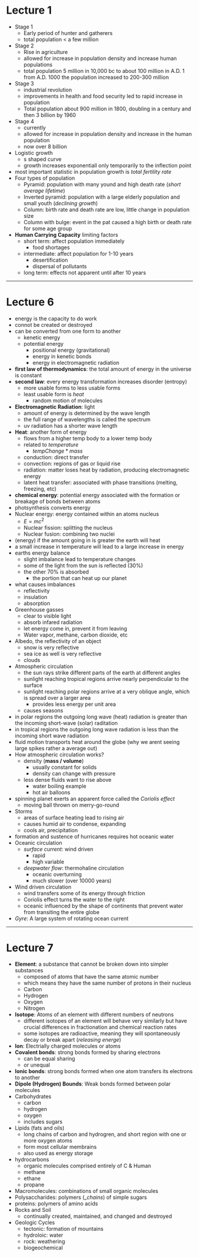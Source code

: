 # Lecture 1
- Stage 1
  - Early period of hunter and gatherers
  - total population < a few million
- Stage 2
  - Rise in agriculture
  - allowed for increase in population density and increase human populations
  - total population 5 million in 10,000 bc to about 100 million in A.D. 1 from A.D. 1000 the population increased to 200-300 million
- Stage 3
  - industrial revolution
  - improvements in health and food security led to rapid increase in  population
  - Total population about 900 million in 1800, doubling in a century and then 3 billion by 1960
- Stage 4
  - currently
  - allowed for increase in population density and increase in the human population
  - now over 8 billion
- Logistic growth
  - s shaped curve
  - growth increases exponentiall only temporarily to the inflection point
- most important statistic in population growth is _total fertility rate_
- Four types of population
  - Pyramid: population with many yound and high death rate (_short average lifetime_)
  - Inverted pyramid: population with a large elderly population and small youth (_declining growth_)
  - Column: birth rate and death rate are low, little change in population size
  - Column with bulge: event in the pat caused a high birth or death rate for some age group
- __Human Carrying Capacity__ limiting factors
  - short term: affect population immediately
    - food shortages
  - intermediate: affect population for 1-10 years
    - desertification
    - dispersal of pollutants
  - long term: effects not apparent until after 10 years

****

# Lecture 6
- energy is the capacity to do work
- connot be created or destroyed
- can be converted from one form to another
  - kenetic energy
  - potential energy
    - positional energy (gravitational)
    - energy in kenetic bonds
    - energy in electromagnetic radiation
- __first law of thermodynamics__: the total amount of energy in the universe is constant
- __second law__: every energy transformation increases disorder (entropy)
  - more usable forms to less usable forms
  - least usable form is _heat_
    - random motion of molecules
- __Electromagnetic Radiation__: light
  - amount of energy is determined by the wave length
  - the full range of wavelengths is called the spectrum
  - uv radiation has a shorter wave length
- __Heat__: another form of energy
  - flows from a higher temp body to a lower temp body
  - related to _temperature_
    - $tempChange * mass$
  - conduction: direct transfer
  - convection: regions of gas or liquid rise
  - radiation: matter loses heat by radiation, producing electromagnetic energy
  - latent heat transfer: associated with phase transitions (melting, freezing, etc)
- __chemical energy__: potential energy associated with the formation or breakage of bonds between atoms
- photsynthesis converts energy
- Nuclear energy: energy contained within an atoms nucleus
  - $E = mc^{2}$
  - Nuclear fission: splitting the nucleus
  - Nuclear fusion: combining two nuclei
- (energy) if the amount going in is greater the earth will heat
- a small increase in temperature will lead to a large increase in energy
- earths energy balance
  - slight imbalance lead to temperature changes
  - some of the light from the sun is reflected (30%)
  - the other 70% is absorbed
    - the portion that can heat up our planet
- what causes imbalances
  - reflectivity
  - insulation
  - absorption
- Greenhouse gasses
  - clear to visible light
  - absorb infared radiation
  - let energy come in, prevent it from leaving
  - Water vapor, methane, carbon dioxide, etc
- Albedo, the reflectivity of an object
  - snow is very reflective
  - sea ice as well is very reflective
  - clouds
- Atmospheric circulation
  - the sun rays strike different parts of the earth at different angles
  - sunlight reaching tropical regions arrive nearly perpendicular to the surface
  - sunlight reaching polar regions arrive at a very oblique angle, which is spread over a larger area
    - provides less energy per unit area
  - causes seasons
- in polar regions the outgoing long wave (heat) radiation is greater than the incoming short-wave (solar) raditation
- in tropical regions the outgoing long wave radiation is less than the incoming short wave radiation
- fluid motion transports heat around the globe (why we arent seeing large spikes rather a average out)
- How atmospheric circulation works?
  - density (__mass / volume__)
    - usually constant for solids
    - density can change with pressure
  - less dense fluids want to rise above
    - water boiling example
    - hot air balloons
- spinning planet exerts an apparent force called the _Coriolis effect_
  - moving ball thrown on merry-go-round
- Storms
  - areas of surface heating lead to rising air
  - causes humid air to condense, expanding
  - cools air, precipitation
- formation and sustence of hurricanes requires hot oceanic water
- Oceanic circulation
  - _surface current_: wind driven
    - rapid
    - high variable
  - _deepwater flow_: thermohaline circulation
    - oceanic overturning
    - much slower (over 10000 years)
- Wind driven circulation
  - wind transfers some of its energy through friction
  - Coriolis effect turns the water to the right
  - oceanic influenced by the shape of continents that prevent water from transiting the entire globe
- _Gyre_: A large system of rotating ocean current

*****

# Lecture 7
- __Element__: a substance that cannot be broken down into simpler substances
  - composed of atoms that have the same atomic number
  - which means they have the same number of protons in their nucleus
  - Carbon
  - Hydrogen
  - Oxygen
  - Nitrogen
- __Isotope__: Atoms of an element with different numbers of neutrons
  - different isotopes of an element will behave very similarly but have crucial differences in fractionation and chemical reaction rates
  - some isotopes are radioactive, meaning they will spontaneously decay or break apart (_releasing energe_)
- __Ion__: Electrially charged molecules or atoms
- __Covalent bonds__: strong bonds formed by sharing electrons
  - can be equal sharing
  - or unequal
- __Ionic bonds__: strong bonds formed when one atom transfers its electrons to another
- __Dipole (Hydrogen) Bounds__: Weak bonds formed between polar molecules
- Carbohydrates
  - carbon
  - hydrogen
  - oxygen
  - includes sugars
- Lipids (fats and oils)
  - long chains of carbon and hydrogren, and short region with one or more oxygen atoms
  - form most cellular membrains
  - also used as energy storage
- hydrocarbons
  - organic molecules comprised entirely of C & Human
  - methane
  - ethane
  - propane
- Macromolecules: combinations of small organic molecules
- Polysaccharides: polymers (__chains_) of simple sugars
- proteins: polymers of amino acids
- Rocks and Soil
  - continually created, maintained, and changed and destroyed
- Geologic Cycles
  - tectonic: formation of mountains
  - hydroloic: water
  - rock: weathering
  - biogeochemical
